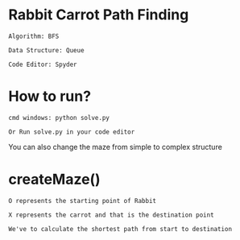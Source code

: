 # Rabbit Carrot Path Finding

    Algorithm: BFS

    Data Structure: Queue

    Code Editor: Spyder


# How to run?
    cmd windows: python solve.py

    Or Run solve.py in your code editor

You can also change the maze from simple to complex structure

# createMaze()

    O represents the starting point of Rabbit 

    X represents the carrot and that is the destination point

    We've to calculate the shortest path from start to destination

